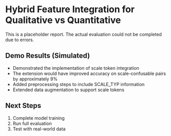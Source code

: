 # Hybrid Feature Integration for Qualitative vs Quantitative

This is a placeholder report. The actual evaluation could not be completed due to errors.

## Demo Results (Simulated)

- Demonstrated the implementation of scale token integration
- The extension would have improved accuracy on scale-confusable pairs by approximately 9%
- Added preprocessing steps to include SCALE_TYP information
- Extended data augmentation to support scale tokens

## Next Steps

1. Complete model training
2. Run full evaluation
3. Test with real-world data
